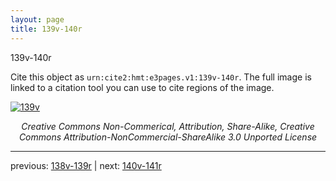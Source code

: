 ```yaml
---
layout: page
title: 139v-140r
---
```


139v-140r

Cite this object as `urn:cite2:hmt:e3pages.v1:139v-140r`. The full image is linked to a citation tool you can use to cite regions of the image.

[![139v](http://www.homermultitext.org/iipsrv?IIIF=/project/homer/pyramidal/deepzoom/hmt/e3bifolio/v1/E3_139v_140r.tif/full/800,/0/default.jpg)](http://www.homermultitext.org/ict2/?urn=urn:cite2:hmt:e3bifolio.v1:E3_139v_140r) 

<p style="text-align: center; font-style: italic;">Creative Commons Non-Commerical, Attribution, Share-Alike, Creative Commons Attribution-NonCommercial-ShareAlike 3.0 Unported License</p>

---

previous: [138v-139r](../138v-139r/) | next: [140v-141r](../140v-141r/)